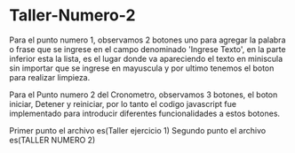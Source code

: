 # Taller-Numero-2

Para el punto numero 1, observamos 2 botones uno para agregar la palabra o frase que se ingrese en el campo denominado 'Ingrese Texto', en la parte inferior esta la lista, es el lugar donde va apareciendo el texto en miniscula sin importar que se ingrese en mayuscula y por ultimo tenemos el boton para realizar limpieza.

Para el Punto numero 2 del Cronometro, observamos 3 botones, el boton iniciar, Detener y reiniciar, por lo tanto el codigo javascript fue implementado para introducir diferentes funcionalidades a estos botones.

Primer punto el archivo es(Taller ejercicio 1)
Segundo punto el archivo es(TALLER NUMERO 2)
